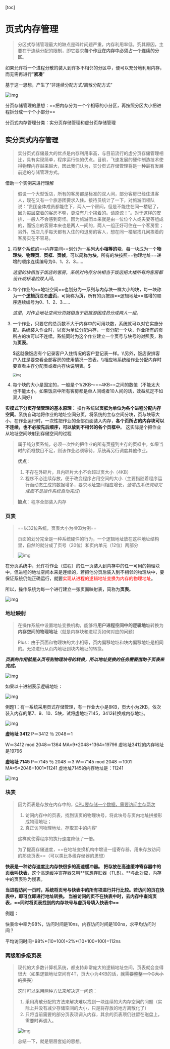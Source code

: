 [toc]

# 页式内存管理

> 分区式存储管理最大的缺点是碎片问题严重，内存利用率低。究其原因，主要在于连续分配的限制，即它要求**每个作业在内存中必须占一个连续的分区**。

如果允许将一个进程分散的装入到许多不相邻的分区中，便可以充分地利用内存，而无需再进行“**紧凑**”

基于这一思想，产生了“非连续分配方式/离散分配方式”

![img](https://img2018.cnblogs.com/blog/1358881/201910/1358881-20191018192823376-1377353258.png)

分页存储管理的思想：==把内存分为一个个相等的小分区，再按照分区大小把进程拆分成一个个小部分==

分页式内存管理分类：实分页存储管理和虚分页存储管理

## 实分页式内存管理

> 实分页式存储最大的优点是内存利用率高，与目前流行的虚分页存储管理相比，具有实现简单，程序运行快的优点。目前，飞速发展的硬件制造技术使得物理内存越来越大，因此我们认为，实分页式存储管理将是一种最有发展前途的存储管理方式。

借助一个实例来进行理解

> 假设一个大型饭店，所有的客房都是标准的双人间，部分客房已经住进客人，现在又有一个旅游团要求入住。接待员统计了一下，对旅游团领队说：“贵团全体成员都能住下，两人一个房间，但是不能住在同一楼层了，因为每层空着的客房不够，更没有几个挨着的。请原谅！”。对于这样的安排，一般人不会感到奇怪。因为旅游团本来就是由一位位个人或夫妻等组成的，而饭店的客房本来也是两人一间的，两人一组正好可住在一个客房里；另外，饭店几乎每天都有入住的和退房的客人，想在同一楼层找几间挨着的客房实在不容易。

1. 将整个系统的==内存空间==划分为一系列**大小相等的块**，每一块成为一个**物理块**、**物理页**、**页框**、**页帧**，可以简称为**块**，所有的块按照==物理地址==递增的顺序连续编号为0、1、2、3......

   $这里的块相当于饭店的客房，系统对内存分块相当于饭店把大楼所有的客房都设计成标准的双人间。$

2. 每个作业的==地址空间==也划分为一系列与内存块一样大小的块，每一块称为一个**逻辑页**或者**虚页**，可简称为**页**，所有的页按照==逻辑地址==递增的顺序连续编号为0、1、2、3......

   $这里，对作业地址空间分页就相当于把旅游团成员分成两人一组。$

3. 一个作业，只要它的总页数不大于内存中的可用块数，系统就可以对它实施分配。系统装入作业时，以页为单位分配内存，一页分配一个块，作业所有的页所占的块可以不连续。系统同时为这个作业建立一个页号与块号的对照表，称为**页表**。

   $这就像饭店有个记录客户入住情况的客户登记表一样。\\另外，饭店安排客户入住是要查看全部客房的使用情况一览表，\\相应地系统给作业分配内存时要查看主存分配表或者内存块说明表。$

   <img src="https://img2018.cnblogs.com/blog/1358881/201910/1358881-20191018194600358-1660106815.png" alt="img" style="zoom:67%;" />

4. 每个块的大小是固定的，一般是个1/2KB～==4KB==之间的数值（不能太大也不能太小，如果饭店中所有客房都是单人间或者10人间的话，效益坑定不如双人间好）

**实模式下分页存储管理的基本原理：**
操作系统**以页框为单位为各个进程分配内存空间**。系统自动地将作业的地址空间分页，将系统的主存空间分块，页与块等大小，在作业运行时，一次性把作业的全部页面装入内存，**各个页所占的内存块可以不连续，也不必按先后顺序，可以放到不相邻的各个页框中**。
这实际是个把作业从地址空间映射到存储空间的过程

> 属于纯分页系统，必须一次性的把作业的所有页撞到主存的页框中，如果当时的页框数目不足，则该作业必须等待，系统再另行调度其他作业。
>
> **优点**：
>
> 1. 不存在外碎片，且内碎片大小不会超过页大小（4KB）
> 2. 程序不必连续存放，便于改变程序占用空间的大小（主要指随着程序运行而动态生成的数据增多，要求地址空间相应增长，*通常由系统调用完成而不是操作系统自动完成*）
>
> **缺点**：程序全部装入内存

### 页表

> ==以32位系统，页表大小为4KB为例==
>
> 页面的划分完全是一种系统硬件的行为，一个逻辑地址放在这种地址结构里，自然的就分成了页号（20位）和页内单元（12位）两部分
>
> ![img](https://img2018.cnblogs.com/blog/1358881/201910/1358881-20191018195200361-338382947.png)

在分页系统中，允许将作业（进程）的任一页装入到内存中的任一可用的物理块中，但进程的地址空间本来是连续的，若把他分页后装入到不相邻的物理块中，要保证系统仍能正确运行，就要<font color='red'>实现从进程的逻辑地址变换为内存的物理地址</font>。

所以，操作系统为每一个进行建立一张页面映射表，简称为**页表**。

![img](https://img2018.cnblogs.com/blog/1358881/201910/1358881-20191018195306625-957350329.png)

### 地址映射

> 在操作系统中设置地址变换机构，能够将**用户进程空间中的逻辑地址**转换为**内存空间的物理地址**（就是内存块和进程页如何对应的问题）
>
> Plus：由于页面和物理块的大小相等，页内偏移地址和块内偏移地址是相同的。无须进行从页内地址到块内地址的转换。

***页表的作用就是从页号到物理块号的转换，所以地址变换的任务需要借助于页表来完成。***

![img](https://img2018.cnblogs.com/blog/1358881/201910/1358881-20191018195750465-1261971848.png)

如果以十进制表示逻辑地址：

![img](https://img2018.cnblogs.com/blog/1358881/201910/1358881-20191018200032591-1181733382.png)

例题1：有一系统采用页式存储管理，有一作业大小是8KB，页大小为2KB，依次装入内存的第7、9、10、5块，试将虚地址7145，3412转换成内存地址。

![img](https://img2018.cnblogs.com/blog/1358881/201910/1358881-20191018200528308-1125651167.png)

 

**虚地址 3412**
   P＝3412 ％ 2048＝1

  W＝3412 mod 2048＝1364
   MA=9*2048+1364=19796
   虚地址3412的内存地址是19796


**虚地址 7145**
   P＝7145 ％ 2048 ＝3
   W＝7145 mod 2048 ＝1001
   MA=5*2048+1001=11241
   虚地址7145的内存地址是：11241

![img](https://img2018.cnblogs.com/blog/1358881/201910/1358881-20191018200828027-107884583.png)

### 块表

> 因为页表是存放在内存中的，<u>CPU要存储一个数据，需要访问主存两次</u>
>
> 1. 访问内存中的页表，找到该页的物理块号，将此块号与页内地址拼接形成物理地址；
> 2. 真正访问物理地址，存取其中的内容‘
>
> 这样就使得程序的执行速度降低了一倍。
>
> 为了提高存储速度，==在地址变换机构中增设一组寄存器，用来存放访问的那些页表==（可以类比多级存储器的思想）

**快表是一种访存速度比内存快很多的高速缓冲器。**
**把存放在高速缓冲寄存器中的页表叫快表**，这个高速缓冲寄存器又叫**联想存贮器（TLB）。**与此对应，内存中的页表称为慢表。

**当进程访问一页时，系统将页号与快表中的所有项进行并行比较。若访问的页在快表中，即可立即进行地址转换。**
**当被访问的页不在快表中时，去内存中查询页表，==同时将页表找到的内存块号与虚页号填入快表中==**

例题：

快表命中率为98%，访问时间是10ns，内存访问时间是100ns，求平均访问时间？

平均访问时间=98%\*(10+100)+2%\*(10+100+100)=112ns

### 两级和多级页表

> 现代的大多数计算机系统，都支持非常庞大的逻辑地址空间，页表就会变得很大（如果逻辑地址空间有4T，页大小为4KB的话，~~就需要整整一个G大小的页表~~）
>
> 这时可以采用两种方法来解决这一问题：
>
> 1. 采用离散分配的方法来解决难以找到一块连续的大内存空间的问题（实际上并没有减少存储空间的大小，只是将存放的地方离散化了）
> 2. 只将当前需要的部分页表项调入内存，其余的页表项仍驻留在磁盘上，需要时再调入。
>
> ![img](https://img2018.cnblogs.com/blog/1358881/201910/1358881-20191018203745482-676567389.png)
>
> 总结一下，就是层层套娃的思想。









